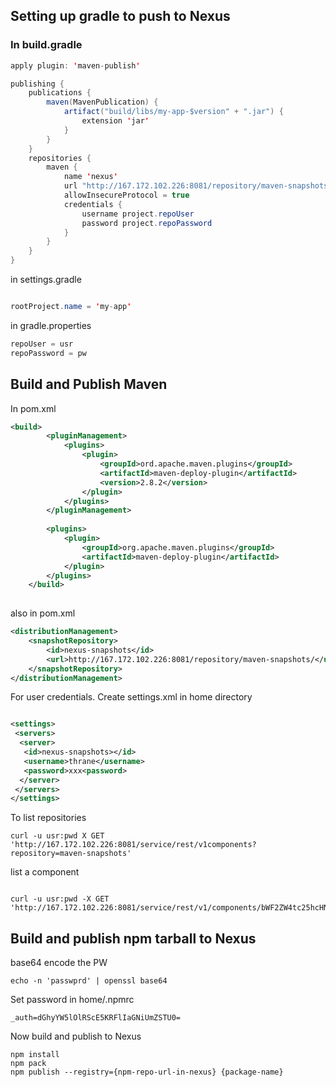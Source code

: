 ## Setting up gradle to push to Nexus

### In build.gradle

```java
apply plugin: 'maven-publish'

publishing {
    publications {
        maven(MavenPublication) {
            artifact("build/libs/my-app-$version" + ".jar") {
                extension 'jar'
            }
        }
    }
    repositories {
        maven {
            name 'nexus'
            url "http://167.172.102.226:8081/repository/maven-snapshots/"
            allowInsecureProtocol = true
            credentials {
                username project.repoUser
                password project.repoPassword
            }
        }
    }
}
```

in settings.gradle

```java

rootProject.name = 'my-app'

```

in gradle.properties

```java
repoUser = usr
repoPassword = pw

```

## Build and Publish Maven

In pom.xml 

```xml
<build>
        <pluginManagement>
            <plugins>
                <plugin>
                    <groupId>ord.apache.maven.plugins</groupId>
                    <artifactId>maven-deploy-plugin</artifactId>
                    <version>2.8.2</version>
                </plugin>
            </plugins>
        </pluginManagement>
        
        <plugins>
            <plugin>
                <groupId>org.apache.maven.plugins</groupId>
                <artifactId>maven-deploy-plugin</artifactId>
            </plugin>
        </plugins>
    </build>
    
```

also in pom.xml

```xml
<distributionManagement>
    <snapshotRepository>
        <id>nexus-snapshots</id>
        <url>http://167.172.102.226:8081/repository/maven-snapshots/</url>
    </snapshotRepository>
</distributionManagement>


```

For user credentials. Create settings.xml in home directory

```xml

<settings>
 <servers>
  <server>
   <id>nexus-snapshots></id>
   <username>thrane</username>  
   <password>xxx<password>
  </server>
 </servers>
</settings>

```

To list repositories

```
curl -u usr:pwd X GET 'http://167.172.102.226:8081/service/rest/v1components?repository=maven-snapshots'

```

list a component

```

curl -u usr:pwd -X GET 'http://167.172.102.226:8081/service/rest/v1/components/bWF2ZW4tc25hcHNob3RzOjdkYzUyZmM2NjdkMWM4YjBlYzI0MWYwMmFmYTgxNWU0'

```

## Build and publish npm tarball to Nexus

base64 encode the PW
```
echo -n 'passwprd' | openssl base64
```

Set password in home/.npmrc
```
_auth=dGhyYW5lOlRScE5KRFlIaGNiUmZSTU0=
```

Now build and publish to Nexus
```
npm install
npm pack
npm publish --registry={npm-repo-url-in-nexus} {package-name}

```




